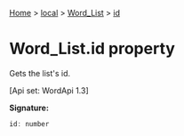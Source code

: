 [Home](./index) &gt; [local](local.md) &gt; [Word\_List](local.word_list.md) &gt; [id](local.word_list.id.md)

# Word\_List.id property

Gets the list's id. 

 \[Api set: WordApi 1.3\]

**Signature:**
```javascript
id: number
```

